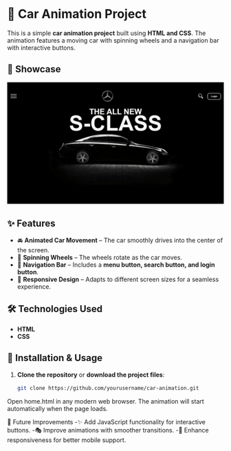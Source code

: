 # 🚗 Car Animation Project

This is a simple **car animation project** built using **HTML and CSS**. The animation features a moving car with spinning wheels and a navigation bar with interactive buttons.

## 📸 Showcase

![Car Animation](./Assests/Car.gif)  


## ✨ Features
- 🚘 **Animated Car Movement** – The car smoothly drives into the center of the screen.
- 🏁 **Spinning Wheels** – The wheels rotate as the car moves.
- 📌 **Navigation Bar** – Includes a **menu button, search button, and login button**.
- 📱 **Responsive Design** – Adapts to different screen sizes for a seamless experience.

## 🛠️ Technologies Used
- **HTML**
- **CSS**

## 🚀 Installation & Usage
1. **Clone the repository** or **download the project files**:
   ```sh
   git clone https://github.com/yourusername/car-animation.git

Open home.html in any modern web browser.
The animation will start automatically when the page loads.

🔮 Future Improvements
-✨ Add JavaScript functionality for interactive buttons.
-🎭 Improve animations with smoother transitions.
-📱 Enhance responsiveness for better mobile support.
